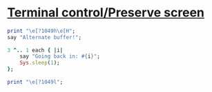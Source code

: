 [1]: http://rosettacode.org/wiki/Terminal_control/Preserve_screen

# [Terminal control/Preserve screen][1]

```ruby
print "\e[?1049h\e[H";
say "Alternate buffer!";
 
3 ^.. 1 each { |i|
    say "Going back in: #{i}";
    Sys.sleep(1);
};
 
print "\e[?1049l";
```